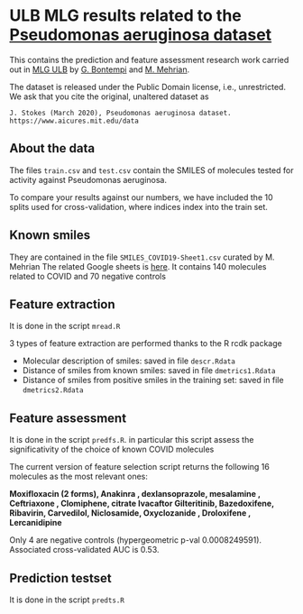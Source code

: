 # ULB MLG results related to the [Pseudomonas aeruginosa dataset](https://www.aicures.mit.edu/data)

This contains the prediction and feature assessment research work carried out in
[MLG ULB](http://mlg.ulb.ac.be) by [G. Bontempi](http://di.ulb.ac.be/map/gbonte/Welcome.html) and 
[M. Mehrian](https://mlg.ulb.ac.be/wordpress/members-2/mmehrian/). 

The dataset is released under the Public Domain license, i.e., unrestricted. We
ask that you cite the original, unaltered dataset as 

```
J. Stokes (March 2020), Pseudomonas aeruginosa dataset.
https://www.aicures.mit.edu/data
```

## About the data

The files `train.csv` and `test.csv` contain the SMILES of molecules tested for
activity against Pseudomonas aeruginosa.

To compare your results against our numbers, we have included the 10 splits used
for cross-validation, where indices index into the train set. 

## Known smiles
They are contained in the file `SMILES_COVID19-Sheet1.csv` curated by M. Mehrian
The related Google sheets is [here](https://docs.google.com/spreadsheets/d/1Ll26liuImbjxnkfwunEBb9Hn9nH38lUvOsLJaYLayFQ/edit#gid=0).
It contains 140 molecules related to COVID and 70 negative controls

## Feature extraction 
It is done in the script `mread.R`

3 types of feature extraction are performed thanks to the R rcdk package

* Molecular description of smiles: saved in file `descr.Rdata`
* Distance of smiles from known smiles: saved in file `dmetrics1.Rdata`
* Distance of smiles from positive smiles in the training set: saved in file `dmetrics2.Rdata`

## Feature assessment 
It is done in the script `predfs.R`. in particular this script assess the significativity of the choice of known COVID molecules

The current version of feature selection script returns the following 16 molecules as the most relevant ones:

**Moxifloxacin (2 forms),       Anakinra ,          dexlansoprazole,     mesalamine ,   Ceftriaxone ,       Clomiphene, citrate Ivacaftor          Gilteritinib,  Bazedoxifene,       Ribavirin,          Carvedilol, Niclosamide,  Oxyclozanide  ,     Droloxifene   ,     Lercanidipine**

Only 4 are negative controls (hypergeometric p-val 0.0008249591). Associated cross-validated AUC is 0.53.

## Prediction  testset
It is done in the script `predts.R`

